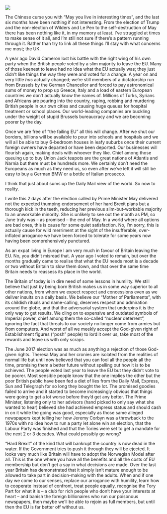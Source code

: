 [![](https://dnc.eclecity.net/wp-content/uploads/2017/06/peacock-1373645-732x549.jpg)](https://dnc.eclecity.net/wp-content/uploads/2017/06/peacock-1373645.jpg "Delusions of grandeur") 

The Chinese curse you with “May you live in interesting times”, and the last six months have been nothing if not interesting. From the election of Trump and the non-election of Wilders and Le Pen to the self-destruction of May there has been nothing like it, in my memory at least. I’ve struggled at times to make sense of it all, and I’m still not sure if there’s a pattern running through it. Rather than try to link all these things I’ll stay with what concerns me most; the UK.

A year ago David Cameron lost his battle with the right wing of his own party when the British people voted by a slim majority to leave the EU. Many of those keenest to leave had no idea what the EU actually was; they just didn’t like things the way they were and voted for a change. A year on and very little _has_ actually changed; we’re still members of a dictatorship run from Brussels by the German Chancellor and forced to pay astronomical sums of money to prop up Greece, Italy and a load of eastern European countries we don’t actually know the names of. Millions of Turks, Syrians and Africans are pouring into the country, raping, robbing and murdering British people in our own cities and causing huge queues for hospital treatment or school places. Our world-leading companies are buckling under the weight of stupid Brussels bureaucracy and we are becoming poorer by the day.

Once we are free of “the failing EU” all this will change. After we shut our borders, billions will be available to pour into schools and hospitals and we will all be able to buy 6-bedroom houses in leafy suburbs once their current foreign owners have departed or have been deported. Our businesses will flourish again, making deals with whoever they like. Chief among those queuing up to buy Union Jack teapots are the great nations of Atlantis and Narnia but there must be hundreds more. We certainly don’t need the Europeans as much as they need us, so even after we’ve left it will still be easy to buy a German BMW or a bottle of Italian prosecco.

I think that just about sums up the Daily Mail view of the world. So now to reality.

I write this 2 days after the election called by Prime Minister May delivered not the expected thumping endorsement of her hard Brexit plans but a thorough kick in the teeth, reducing her previous slim-but-workable majority to an unworkable minority. She is unlikely to see out the month as PM, so June truly was – as promised – the end of May. In a world where all options are bad ones, this is cause for some quiet satisfaction. No, I’m sorry, this is actually cause for wild merriment at the sight of the insufferable, over-inflated arrogance we have been forced to tolerate for some years now having been comprehensively punctured.

As an expat living in Europe I am very much in favour of Britain leaving the EU. No, you didn’t misread that. A year ago I voted to remain, but over the months gradually came to realise that what the EU needs most is a decade or two without Britain to slow them down, and that over the same time Britain needs to reassess its place in the world.

The Britain of today is in dire need of some lessons in humility. We still believe that just by being born British makes us in some way superior to all other nations, from whom we expect respect and concessions even as we deliver insults on a daily basis. We believe our “Mother of Parliaments”, with its childish rituals and name-calling, deserves respect and admiration around the globe, and that the adversarial system that underpins it is the only way to get results. We cling on to expensive and outdated symbols of Imperial power, chief among them the so-called “nuclear deterrent”, ignoring the fact that threats to our society no longer come from armies but from computers. And worst of all we meekly accept the God-given right of Establishment figures (“posh” people) to lord it over us, take most of the rewards and leave us with only scraps.

The June 2017 election was as much as anything a rejection of those God-given rights. Theresa May and her cronies are isolated from the realities of normal life but until now believed that you can fool all the people all the time, promising them a better future without spelling out how it is to be achieved. The people voted last year to leave the EU but they didn’t vote to be poorer. Most sensible people know that the one implies the other but the poor British public have been fed a diet of lies from the Daily Mail, Express, Sun and Telegraph for so long they bought the lot. The promised goodies failed to arrive and it started to become increasingly obvious that things were going to get a lot worse before they’d get any better. The Prime Minister, listening only to her advisors (hand picked to only say what she wanted to hear) believed she had achieved empress status and should cash in on it while the going was good, especially as those same alleged newspapers kept telling her how Jeremy Corbyn was a throwback to the 1970s with no idea how to run a party let alone win an election, that the Labour Party was finished and that the Tories were set to get a mandate for the next 2 or 3 decades. What could possibly go wrong?

“Hard Brexit” of the kind that will bankrupt the country is now dead in the water. If the Government tries to push it through they will be ejected. It looks very much like Britain will have to adopt the Norwegian Model after all. This is the one where you have all the benefits and all the costs of EU membership but don’t get a say in what decisions are made. Over the last year Britain has demonstrated that it simply isn’t mature enough to be allowed to take part in decision-making with the adults. When and if one day we come to our senses, replace our arrogance with humility, learn how to cooperate instead of confront, treat people equally, recognise the Tory Part for what it is – a club for rich people who don’t have your interests at heart – and banish the foreign billionaires who run our poisonous newspapers, then maybe we’ll be able to rejoin as full members, but until then the EU is far better off without us.